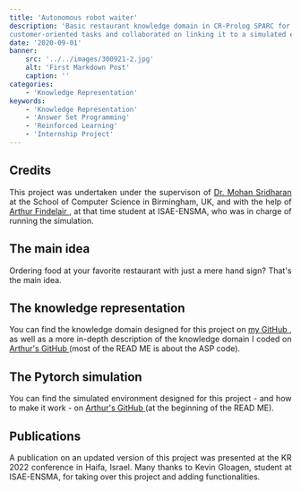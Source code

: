 ```yaml
---
title: 'Autonomous robot waiter'
description: 'Basic restaurant knowledge domain in CR-Prolog SPARC for an autonomous agent to plan diverse 
customer-oriented tasks and collaborated on linking it to a simulated environment made with PyBullet.'
date: '2020-09-01'
banner:
    src: '../../images/300921-2.jpg'
    alt: 'First Markdown Post'
    caption: ''
categories:
    - 'Knowledge Representation'
keywords:
    - 'Knowledge Representation'
    - 'Answer Set Programming'
    - 'Reinforced Learning'
    - 'Internship Project'
---
```


<!--**bold**
    ## headline
    ### subheadline
    #### subsubheadline -->
<div style="text-align: justify">

## Credits

This project was undertaken under the supervison of <a href ="https://www.cs.bham.ac.uk/~sridharm/" target = "_blank"> Dr. Mohan Sridharan </a> at the School of Computer Science in Birmingham, UK, and with the help of <a href = "https://arthurfindelair.com/" target = "_blank"> Arthur Findelair </a>, at that time student at ISAE-ENSMA, who was in charge of running the simulation. 

## The main idea

Ordering food at your favorite restaurant with just a mere hand sign? That's the main idea. 

## The knowledge representation

You can find the knowledge domain designed for this project on <a href = 'https://github.com/niwya/restaurant_ASP_SPARC' target="_blank"> my GitHub </a>, as well as a more in-depth description of the knowledge domain I coded on <a href = 'https://github.com/ArthurFDLR/Commonsense-Reasoning-Bot' target="_blank"> Arthur's GitHub </a> (most of the READ ME is about the ASP code).

## The Pytorch simulation

You can find the simulated environment designed for this project - and how to make it work - on <a href = 'https://github.com/ArthurFDLR/Commonsense-Reasoning-Bot' target="_blank"> Arthur's GitHub </a> (at the beginning of the READ ME).

## Publications

A publication on an updated version of this project was presented at the KR 2022 conference in Haifa, Israel. Many thanks to Kevin Gloagen, student at ISAE-ENSMA, for taking over this project and adding functionalities. 

</div>